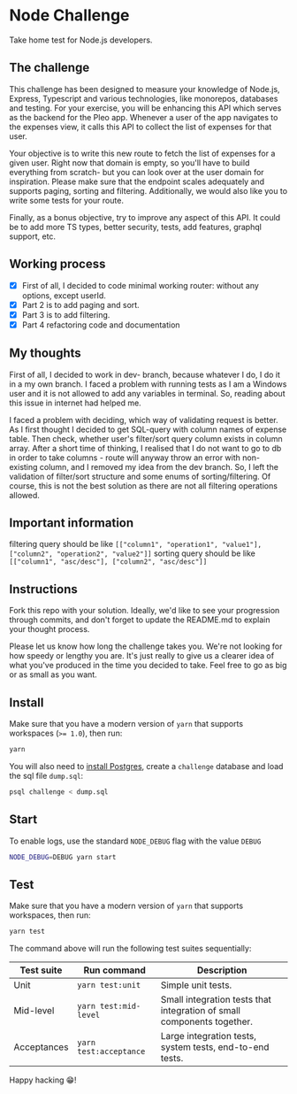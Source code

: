 # Node Challenge

Take home test for Node.js developers.

## The challenge

This challenge has been designed to measure your knowledge of Node.js, Express, Typescript and various technologies, like monorepos, databases and testing. For your exercise, you will be enhancing this API which serves as the backend for the Pleo app. Whenever a user of the app navigates to the expenses view, it calls this API to collect the list of expenses for that user.

Your objective is to write this new route to fetch the list of expenses for a given user. Right now that domain is empty, so you'll have to build everything from scratch- but you can look over at the user domain for inspiration. Please make sure that the endpoint scales adequately and supports paging, sorting and filtering. Additionally, we would also like you to write some tests for your route.

Finally, as a bonus objective, try to improve any aspect of this API. It could be to add more TS types, better security, tests, add features, graphql support, etc. 

## Working process

- [x] First of all, I decided to code minimal working router: without any options, except userId.
- [x] Part 2 is to add paging and sort.
- [x] Part 3 is to add filtering.
- [x] Part 4 refactoring code and documentation

## My thoughts

First of all, I decided to work in dev- branch, because whatever I do, I do it in a my own branch.
I faced a problem with running tests as I am a Windows user and it is not allowed to add any variables in terminal. So, reading about this issue in internet had helped me.

I faced a problem with deciding, which way of validating request is better. As I first thought I decided
to get SQL-query with column names of expense table. Then check, whether user's filter/sort query column exists in column array.
After a short time of thinking, I realised that I do not want to go to db in order to take columns - 
route will anyway throw an error with non-existing column, and I removed my idea from the dev branch.
So, I left the validation of filter/sort structure and some enums of sorting/filtering. Of course, this is not
the best solution as there are not all filtering operations allowed.

## Important information

filtering query should be like `[["column1", "operation1", "value1"], ["column2", "operation2", "value2"]]`
sorting query should be like `[["column1", "asc/desc"], ["column2", "asc/desc"]]`

## Instructions

Fork this repo with your solution. Ideally, we'd like to see your progression through commits, and don't forget to update the README.md to explain your thought process.

Please let us know how long the challenge takes you. We're not looking for how speedy or lengthy you are. It's just really to give us a clearer idea of what you've produced in the time you decided to take. Feel free to go as big or as small as you want.

## Install

Make sure that you have a modern version of `yarn` that supports workspaces (`>= 1.0`), then run:

```bash
yarn
```

You will also need to [install Postgres](https://www.postgresqltutorial.com/install-postgresql-macos/), create a `challenge` database and load the sql file `dump.sql`:

```bash
psql challenge < dump.sql
```

## Start

To enable logs, use the standard `NODE_DEBUG` flag with the value `DEBUG`

```bash
NODE_DEBUG=DEBUG yarn start
```

## Test

Make sure that you have a modern version of `yarn` that supports workspaces, then run:

```bash
yarn test
```

The command above will run the following test suites sequentially:

| Test suite | Run command | Description |
-------------|-------------|-------------|
| Unit | `yarn test:unit` | Simple unit tests. |
| Mid-level | `yarn test:mid-level` | Small integration tests that integration of small components together.  |
| Acceptances | `yarn test:acceptance` | Large integration tests, system tests, end-to-end tests. |


Happy hacking 😁!
